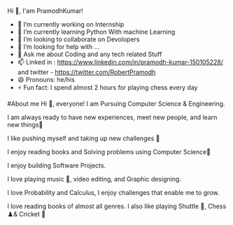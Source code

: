Hi 👋, I'am PramodhKumar!

- 🔭 I’m currently working on Internship
- 🌱 I’m currently learning Python With machine Learning
- 👯 I’m looking to collaborate on Devolopers
- 🤔 I’m looking for help with ...
- 💬 Ask me about Coding and any tech related Stuff
- 📫 Linked in : https://www.linkedin.com/in/pramodh-kumar-150105228/ and twitter - https://twitter.com/RobertPramodh
- 😄 Pronouns: he/his
- ⚡ Fun fact: I spend almost 2 hours for playing chess every day 

#About me
Hi 👋, everyone!
I am Pursuing Computer Science & Engineering.

I am always ready to have new experiences, meet new people, and learn new things🤝

I like pushing myself and taking up new challenges 🚀

I enjoy reading books and Solving problems using Computer Science💭

I enjoy building Software Projects.

I love playing music 🎵, video editing, and Graphic designing.

I love Probability and Calculus, I enjoy challenges that enable me to grow.

I love reading books of almost all genres.  I also like playing Shuttle 🏸, Chess ♟️& Cricket 🏏
